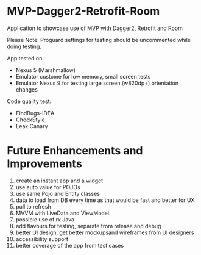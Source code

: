 # MVP-Dagger2-Retrofit-Room
Application to showcase use of MVP with Dagger2, Retrofit and Room

Please Note: Proguard settings for testing should be uncommented while doing testing.

App tested on:
- Nexus 5 (Marshmallow)
- Emulator custome for low memory, small screen tests
- Emulator Nexus 9 for testing large screen (w820dp+) orientation changes

Code quality test:
- FindBugs-IDEA
- CheckStyle
- Leak Canary

# Future Enhancements and Improvements
1. create an instant app and a widget
2. use auto value for POJOs
3. use same Pojo and Entity classes
4. data to load from DB every time as that would be fast and better for UX
5. pull to refresh
6. MVVM with LiveData and ViewModel
7. possible use of rx Java
8. add flavours for testing, separate from release and debug
9. better UI design, get better mockupsand wireframes from UI designers
10. accessibility support
11. better coverage of the app from test cases
